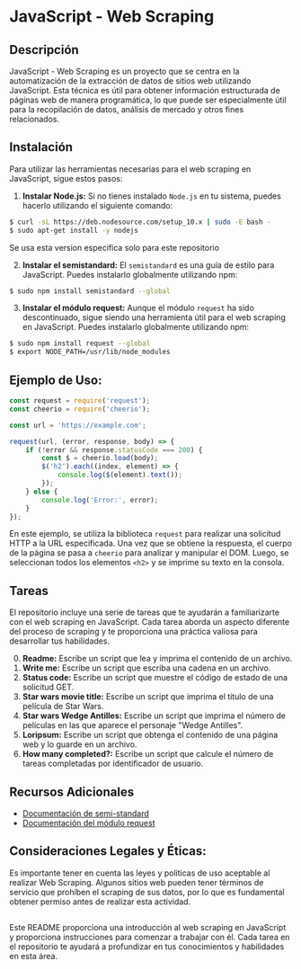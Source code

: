 # JavaScript - Web Scraping

## Descripción

JavaScript - Web Scraping es un proyecto que se centra en la automatización de la extracción de datos de sitios web utilizando JavaScript. Esta técnica es útil para obtener información estructurada de páginas web de manera programática, lo que puede ser especialmente útil para la recopilación de datos, análisis de mercado y otros fines relacionados.

## Instalación

Para utilizar las herramientas necesarias para el web scraping en JavaScript, sigue estos pasos:

1. **Instalar Node.js:** Si no tienes instalado ``Node.js`` en tu sistema, puedes hacerlo utilizando el siguiente comando:

```bash
$ curl -sL https://deb.nodesource.com/setup_10.x | sudo -E bash -
$ sudo apt-get install -y nodejs
```
Se usa esta version especifica solo para este repositorio

2. **Instalar el semistandard:** El ``semistandard`` es una guía de estilo para JavaScript. Puedes instalarlo globalmente utilizando npm:

```bash
$ sudo npm install semistandard --global
```

3. **Instalar el módulo request:** Aunque el módulo ``request`` ha sido descontinuado, sigue siendo una herramienta útil para el web scraping en JavaScript. Puedes instalarlo globalmente utilizando npm:

```bash
$ sudo npm install request --global
$ export NODE_PATH=/usr/lib/node_modules
```

## Ejemplo de Uso:

```javascript
const request = require('request');
const cheerio = require('cheerio');

const url = 'https://example.com';

request(url, (error, response, body) => {
    if (!error && response.statusCode === 200) {
        const $ = cheerio.load(body);
        $('h2').each((index, element) => {
            console.log($(element).text());
        });
    } else {
        console.log('Error:', error);
    }
});
```
En este ejemplo, se utiliza la biblioteca ``request`` para realizar una solicitud HTTP a la URL especificada. Una vez que se obtiene la respuesta, el cuerpo de la página se pasa a ``cheerio`` para analizar y manipular el DOM. Luego, se seleccionan todos los elementos `<h2>` y se imprime su texto en la consola.

## Tareas

El repositorio incluye una serie de tareas que te ayudarán a familiarizarte con el web scraping en JavaScript. Cada tarea aborda un aspecto diferente del proceso de scraping y te proporciona una práctica valiosa para desarrollar tus habilidades.

0. **Readme:** Escribe un script que lea y imprima el contenido de un archivo.
1. **Write me:** Escribe un script que escriba una cadena en un archivo.
2. **Status code:** Escribe un script que muestre el código de estado de una solicitud GET.
3. **Star wars movie title:** Escribe un script que imprima el título de una película de Star Wars.
4. **Star wars Wedge Antilles:** Escribe un script que imprima el número de películas en las que aparece el personaje "Wedge Antilles".
5. **Loripsum:** Escribe un script que obtenga el contenido de una página web y lo guarde en un archivo.
6. **How many completed?:** Escribe un script que calcule el número de tareas completadas por identificador de usuario.

## Recursos Adicionales

- [Documentación de semi-standard](https://github.com/standard/semistandard)
- [Documentación del módulo request](https://github.com/request/request)


## Consideraciones Legales y Éticas:
        
Es importante tener en cuenta las leyes y políticas de uso aceptable al realizar Web Scraping. Algunos sitios web pueden tener términos de servicio que prohíben el scraping de sus datos, por lo que es fundamental obtener permiso antes de realizar esta actividad.

##

Este README proporciona una introducción al web scraping en JavaScript y proporciona instrucciones para comenzar a trabajar con él. Cada tarea en el repositorio te ayudará a profundizar en tus conocimientos y habilidades en esta área.
